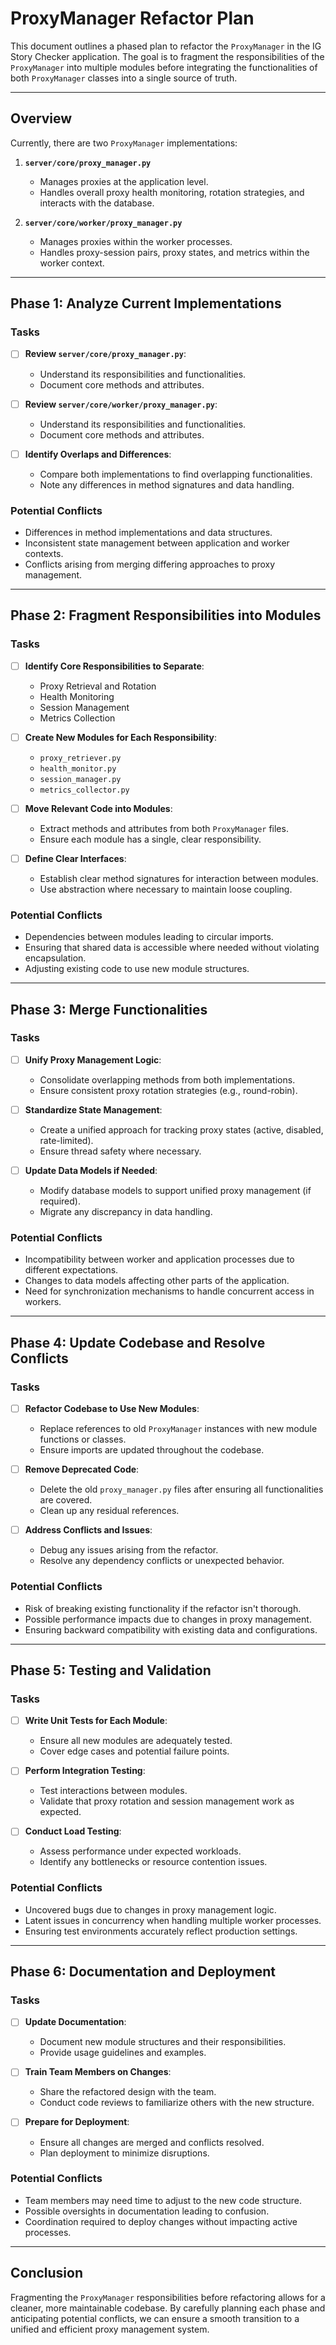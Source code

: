 # ProxyManager Refactor Plan

This document outlines a phased plan to refactor the `ProxyManager` in the IG Story Checker application. The goal is to fragment the responsibilities of the `ProxyManager` into multiple modules before integrating the functionalities of both `ProxyManager` classes into a single source of truth.

---

## Overview

Currently, there are two `ProxyManager` implementations:

1. **`server/core/proxy_manager.py`**
   - Manages proxies at the application level.
   - Handles overall proxy health monitoring, rotation strategies, and interacts with the database.

2. **`server/core/worker/proxy_manager.py`**
   - Manages proxies within the worker processes.
   - Handles proxy-session pairs, proxy states, and metrics within the worker context.

---

## Phase 1: Analyze Current Implementations

### Tasks

- [ ] **Review `server/core/proxy_manager.py`**:
  - Understand its responsibilities and functionalities.
  - Document core methods and attributes.
  
- [ ] **Review `server/core/worker/proxy_manager.py`**:
  - Understand its responsibilities and functionalities.
  - Document core methods and attributes.

- [ ] **Identify Overlaps and Differences**:
  - Compare both implementations to find overlapping functionalities.
  - Note any differences in method signatures and data handling.

### Potential Conflicts

- Differences in method implementations and data structures.
- Inconsistent state management between application and worker contexts.
- Conflicts arising from merging differing approaches to proxy management.

---

## Phase 2: Fragment Responsibilities into Modules

### Tasks

- [ ] **Identify Core Responsibilities to Separate**:
  - Proxy Retrieval and Rotation
  - Health Monitoring
  - Session Management
  - Metrics Collection

- [ ] **Create New Modules for Each Responsibility**:
  - `proxy_retriever.py`
  - `health_monitor.py`
  - `session_manager.py`
  - `metrics_collector.py`

- [ ] **Move Relevant Code into Modules**:
  - Extract methods and attributes from both `ProxyManager` files.
  - Ensure each module has a single, clear responsibility.

- [ ] **Define Clear Interfaces**:
  - Establish clear method signatures for interaction between modules.
  - Use abstraction where necessary to maintain loose coupling.

### Potential Conflicts

- Dependencies between modules leading to circular imports.
- Ensuring that shared data is accessible where needed without violating encapsulation.
- Adjusting existing code to use new module structures.

---

## Phase 3: Merge Functionalities

### Tasks

- [ ] **Unify Proxy Management Logic**:
  - Consolidate overlapping methods from both implementations.
  - Ensure consistent proxy rotation strategies (e.g., round-robin).

- [ ] **Standardize State Management**:
  - Create a unified approach for tracking proxy states (active, disabled, rate-limited).
  - Ensure thread safety where necessary.

- [ ] **Update Data Models if Needed**:
  - Modify database models to support unified proxy management (if required).
  - Migrate any discrepancy in data handling.

### Potential Conflicts

- Incompatibility between worker and application processes due to different expectations.
- Changes to data models affecting other parts of the application.
- Need for synchronization mechanisms to handle concurrent access in workers.

---

## Phase 4: Update Codebase and Resolve Conflicts

### Tasks

- [ ] **Refactor Codebase to Use New Modules**:
  - Replace references to old `ProxyManager` instances with new module functions or classes.
  - Ensure imports are updated throughout the codebase.

- [ ] **Remove Deprecated Code**:
  - Delete the old `proxy_manager.py` files after ensuring all functionalities are covered.
  - Clean up any residual references.

- [ ] **Address Conflicts and Issues**:
  - Debug any issues arising from the refactor.
  - Resolve any dependency conflicts or unexpected behavior.

### Potential Conflicts

- Risk of breaking existing functionality if the refactor isn't thorough.
- Possible performance impacts due to changes in proxy management.
- Ensuring backward compatibility with existing data and configurations.

---

## Phase 5: Testing and Validation

### Tasks

- [ ] **Write Unit Tests for Each Module**:
  - Ensure all new modules are adequately tested.
  - Cover edge cases and potential failure points.

- [ ] **Perform Integration Testing**:
  - Test interactions between modules.
  - Validate that proxy rotation and session management work as expected.

- [ ] **Conduct Load Testing**:
  - Assess performance under expected workloads.
  - Identify any bottlenecks or resource contention issues.

### Potential Conflicts

- Uncovered bugs due to changes in proxy management logic.
- Latent issues in concurrency when handling multiple worker processes.
- Ensuring test environments accurately reflect production settings.

---

## Phase 6: Documentation and Deployment

### Tasks

- [ ] **Update Documentation**:
  - Document new module structures and their responsibilities.
  - Provide usage guidelines and examples.

- [ ] **Train Team Members on Changes**:
  - Share the refactored design with the team.
  - Conduct code reviews to familiarize others with the new structure.

- [ ] **Prepare for Deployment**:
  - Ensure all changes are merged and conflicts resolved.
  - Plan deployment to minimize disruptions.

### Potential Conflicts

- Team members may need time to adjust to the new code structure.
- Possible oversights in documentation leading to confusion.
- Coordination required to deploy changes without impacting active processes.

---

## Conclusion

Fragmenting the `ProxyManager` responsibilities before refactoring allows for a cleaner, more maintainable codebase. By carefully planning each phase and anticipating potential conflicts, we can ensure a smooth transition to a unified and efficient proxy management system.
